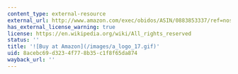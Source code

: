 ```yaml
---
content_type: external-resource
external_url: http://www.amazon.com/exec/obidos/ASIN/0883853337/ref=nosim/mitopencourse-20
has_external_license_warning: true
license: https://en.wikipedia.org/wiki/All_rights_reserved
status: ''
title: '![Buy at Amazon](/images/a_logo_17.gif)'
uid: 8acebc69-d323-4f77-8b35-c1f8f65da874
wayback_url: ''
---
```

